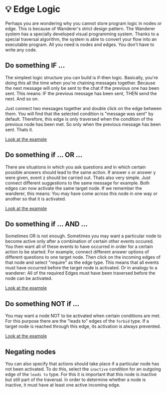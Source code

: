 # 💡 Edge Logic
Perhaps you are wondering why you cannot store program logic in nodes or edge. This is because of Wanderer's strict design pattern. The Wanderer system has a specially developed visual programming system. Thanks to a special traversal algorithm, the system is able to convert your flow into an executable program. All you need is nodes and edges. You don't have to write any code.

## Do something IF ...
The simplest logic structure you can build is if-then logic. Basically, you're doing this all the time when you're chaining messages together.
Because the next message will only be sent to the chat if the previous one has been sent. This means: IF the previous message has been sent, THEN send the next. And so on.

Just connect two messages together and double click on the edge between them. You will find that the selected condition is "message was sent" by default. Therefore, this edge is only traversed when the condition of the previous node has been met. So only when the previous message has been sent. Thats it.

[Look at the example](https://wanderer.ai/builder/?flow=https%3A%2F%2Fraw.githubusercontent.com%2Fwanderer-ai%2Fwanderer-flows%2Fmaster%2Fdocs%2Fif_then.json)

## Do something if ... OR ...
There are situations in which you ask questions and in which certain possible answers should lead to the same action. If answer x or answer y were given, event z should be carried out.
Thats also very simple. Just connect different suggestions to the same message for example. Both edges can now activate the same target node.
If we remember the wanderer, this means: You may have come across this node in one way or another so that it is activated.

[Look at the example](https://wanderer.ai/builder/?flow=https%3A%2F%2Fraw.githubusercontent.com%2Fwanderer-ai%2Fwanderer-flows%2Fmaster%2Fdocs%2Fif_or.json)

## Do something if ... AND ...
Sometimes OR is not enough. Sometimes you may want a particular node to become active only after a combination of certain other events occured. You then want all of these events to have occurred in order for a certain action to be started. For example, connect different answer options of different questions to one target node. Then click on the incoming edges of that node and select "require" as the edge type. This means that all events must have occurred before the target node is activated. Or in analogy to a wanderer: All of the required Edges must have been traversed before the node can be activated.

[Look at the example](https://wanderer.ai/builder/?flow=https%3A%2F%2Fraw.githubusercontent.com%2Fwanderer-ai%2Fwanderer-flows%2Fmaster%2Fdocs%2Fif_and.json)

## Do something NOT if ...
You may want a node NOT to be activated when certain conditions are met. For this purpose there are the "leads to" edges of the `forbid` type. If a target node is reached through this edge, its activation is always prevented.

[Look at the example](https://wanderer.ai/builder/?flow=https%3A%2F%2Fraw.githubusercontent.com%2Fwanderer-ai%2Fwanderer-flows%2Fmaster%2Fdocs%2Fforbid.json)

## Negating nodes
You can also specify that actions should take place if a particular node has not been activated. To do this, select the `inactive` condition for an outgoing edge of the `leads to` type. For this it is important that this node is inactive but still part of the traversal. In order to determine whether a node is inactive, it must have at least one active incoming edge.
